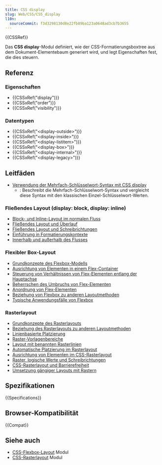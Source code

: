 ```yaml
---
title: CSS display
slug: Web/CSS/CSS_display
l10n:
  sourceCommit: f3d3298130d8e22fb89ba123a0648ad3cb7b3655
---
```


{{CSSRef}}

Das **CSS display**-Modul definiert, wie der CSS-Formatierungsboxtree aus dem Dokument-Elementebaum generiert wird, und legt Eigenschaften fest, die dies steuern.

## Referenz

### Eigenschaften

- {{CSSxRef("display")}}
- {{CSSxRef("order")}}
- {{CSSxRef("visibility")}}

### Datentypen

- {{CSSxRef("&lt;display-outside&gt;")}}
- {{CSSxRef("&lt;display-inside&gt;")}}
- {{CSSxRef("&lt;display-listitem&gt;")}}
- {{CSSxRef("&lt;display-box&gt;")}}
- {{CSSxRef("&lt;display-internal&gt;")}}
- {{CSSxRef("&lt;display-legacy&gt;")}}

## Leitfäden

- [Verwendung der Mehrfach-Schlüsselwort-Syntax mit CSS display](/de/docs/Web/CSS/display/multi-keyword_syntax_of_display)
  - : Beschreibt die Mehrfach-Schlüsselwort-Syntax und vergleicht diese Syntax mit den klassischen Einzel-Schlüsselwort-Werten.

### Fließendes Layout (display: block, display: inline)

- [Block- und Inline-Layout im normalen Fluss](/de/docs/Web/CSS/CSS_flow_layout/Block_and_inline_layout_in_normal_flow)
- [Fließendes Layout und Überlauf](/de/docs/Web/CSS/CSS_flow_layout/Flow_layout_and_overflow)
- [Fließendes Layout und Schreibrichtungen](/de/docs/Web/CSS/CSS_flow_layout/Flow_layout_and_writing_modes)
- [Einführung in Formatierungskontexte](/de/docs/Web/CSS/CSS_flow_layout/Introduction_to_formatting_contexts)
- [Innerhalb und außerhalb des Flusses](/de/docs/Web/CSS/CSS_flow_layout/In_flow_and_out_of_flow)

### Flexibler Box-Layout

- [Grundkonzepte des Flexbox-Modells](/de/docs/Web/CSS/CSS_flexible_box_layout/Basic_concepts_of_flexbox)
- [Ausrichtung von Elementen in einem Flex-Container](/de/docs/Web/CSS/CSS_flexible_box_layout/Aligning_items_in_a_flex_container)
- [Steuerung von Verhältnissen von Flex-Elementen entlang der Hauptachse](/de/docs/Web/CSS/CSS_flexible_box_layout/Controlling_ratios_of_flex_items_along_the_main_axis)
- [Beherrschen des Umbruchs von Flex-Elementen](/de/docs/Web/CSS/CSS_flexible_box_layout/Mastering_wrapping_of_flex_items)
- [Anordnung von Flex-Elementen](/de/docs/Web/CSS/CSS_flexible_box_layout/Ordering_flex_items)
- [Beziehung von Flexbox zu anderen Layoutmethoden](/de/docs/Web/CSS/CSS_flexible_box_layout/Relationship_of_flexbox_to_other_layout_methods)
- [Typische Anwendungsfälle von Flexbox](/de/docs/Web/CSS/CSS_flexible_box_layout/Typical_use_cases_of_flexbox)

### Rasterlayout

- [Grundkonzepte des Rasterlayouts](/de/docs/Web/CSS/CSS_grid_layout/Basic_concepts_of_grid_layout)
- [Beziehung des Rasterlayouts zu anderen Layoutmethoden](/de/docs/Web/CSS/CSS_grid_layout/Relationship_of_grid_layout_with_other_layout_methods)
- [Linienbasierte Platzierung](/de/docs/Web/CSS/CSS_grid_layout/Grid_layout_using_line-based_placement)
- [Raster-Vorlagenbereiche](/de/docs/Web/CSS/CSS_grid_layout/Grid_template_areas)
- [Layout mit benannten Rasterlinien](/de/docs/Web/CSS/CSS_grid_layout/Grid_layout_using_named_grid_lines)
- [Automatische Platzierung im Rasterlayout](/de/docs/Web/CSS/CSS_grid_layout/Auto-placement_in_grid_layout)
- [Ausrichtung von Elementen im CSS-Rasterlayout](/de/docs/Web/CSS/CSS_grid_layout/Box_alignment_in_grid_layout)
- [Raster, logische Werte und Schreibrichtungen](/de/docs/Web/CSS/CSS_grid_layout/Grids_logical_values_and_writing_modes)
- [CSS-Rasterlayout und Barrierefreiheit](/de/docs/Web/CSS/CSS_grid_layout/Grid_layout_and_accessibility)
- [Umsetzung gängiger Layouts mit Rastern](/de/docs/Web/CSS/CSS_grid_layout/Realizing_common_layouts_using_grids)

## Spezifikationen

{{Specifications}}

## Browser-Kompatibilität

{{Compat}}

## Siehe auch

- [CSS-Flexbox-Layout](/de/docs/Web/CSS/CSS_flexible_box_layout) Modul
- [CSS-Rasterlayout](/de/docs/Web/CSS/CSS_grid_layout) Modul
